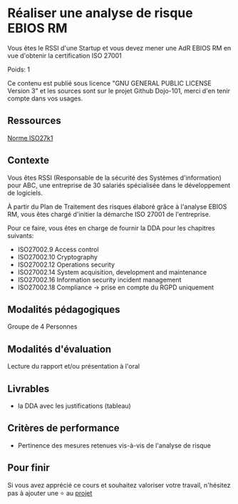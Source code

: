 # Réaliser une analyse de risque EBIOS RM

Vous êtes le RSSI d'une Startup et vous devez mener une AdR EBIOS RM en vue d'obtenir la certification ISO 27001

Poids: 1

Ce contenu est publié sous licence "GNU GENERAL PUBLIC LICENSE Version 3" et les sources sont sur le projet Github Dojo-101, merci d'en tenir compte dans vos usages.

## Ressources

[Norme ISO27k1](https://www.iso.org/fr/standard/27001)

## Contexte

Vous êtes RSSI (Responsable de la sécurité des Systèmes d'information) pour ABC, une entreprise de 30 salariés spécialisée dans le développement de logiciels. 

À partir du Plan de Traitement des risques élaboré grâce à l'analyse EBIOS RM, vous êtes chargé d'initier la démarche ISO 27001 de l'entreprise.

Pour ce faire, vous êtes en charge de fournir la DDA pour les chapitres suivants:

* ISO27002.9	Access control
* ISO27002.10	Cryptography
* ISO27002.12	Operations security
* ISO27002.14	System acquisition, development and maintenance
* ISO27002.16	Information security incident management
* ISO27002.18	Compliance -> prise en compte du RGPD uniquement

## Modalités pédagogiques

Groupe de 4 Personnes

## Modalités d'évaluation

Lecture du rapport et/ou présentation à l'oral

## Livrables

* la DDA avec les justifications (tableau)

## Critères de performance

* Pertinence des mesures retenues vis-à-vis de l'analyse de risque

## Pour finir

Si vous avez apprécié ce cours et souhaitez valoriser votre travail, n'hésitez pas à ajouter une ⭐ au [projet](https://github.com/Aif4thah/Dojo-101)